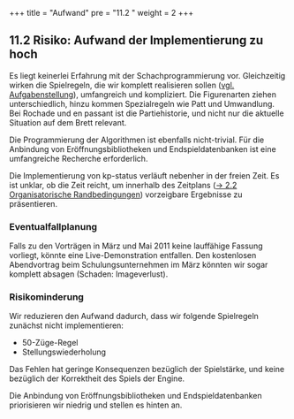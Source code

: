 +++
title = "Aufwand"
pre = "11.2 "
weight = 2
+++

## 11.2 Risiko: Aufwand der Implementierung zu hoch

Es liegt keinerlei Erfahrung mit der Schachprogrammierung vor.
Gleichzeitig wirken die Spielregeln, die wir komplett realisieren sollen ([vgl. Aufgabenstellung](/01_einfuehrung/01_aufgabenstellung/)), umfangreich und kompliziert.
Die Figurenarten ziehen unterschiedlich, hinzu kommen Spezialregeln wie Patt und Umwandlung.
Bei Rochade und en passant ist die Partiehistorie, und nicht nur die aktuelle Situation auf dem Brett relevant.

Die Programmierung der Algorithmen ist ebenfalls nicht-trivial.
Für die Anbindung von Eröffnungsbibliotheken und Endspieldatenbanken ist eine umfangreiche Recherche erforderlich.

Die Implementierung von kp-status verläuft nebenher in der freien Zeit. 
Es ist unklar, ob die Zeit reicht, um innerhalb des Zeitplans ([→ 2.2 Organisatorische Randbedingungen](/02_randbedingungen/02_organisatorisch/)) vorzeigbare Ergebnisse zu präsentieren.

### Eventualfallplanung

Falls zu den Vorträgen in März und Mai 2011 keine lauffähige Fassung vorliegt, könnte eine Live-Demonstration entfallen. 
Den kostenlosen Abendvortrag beim Schulungsunternehmen im März könnten wir sogar komplett absagen (Schaden: Imageverlust).

### Risikominderung

Wir reduzieren den Aufwand dadurch, dass wir folgende Spielregeln zunächst nicht implementieren:

- 50-Züge-Regel
- Stellungswiederholung

Das Fehlen hat geringe Konsequenzen bezüglich der Spielstärke, und keine bezüglich der Korrektheit des Spiels der Engine.

Die Anbindung von Eröffnungsbibliotheken und Endspieldatenbanken priorisieren wir niedrig und stellen es hinten an.
